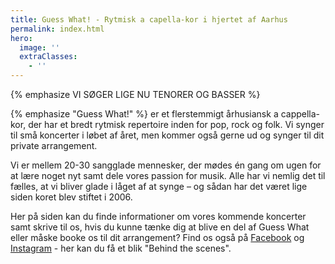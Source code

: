 ```yaml
---
title: Guess What! - Rytmisk a capella-kor i hjertet af Aarhus
permalink: index.html
hero:
  image: ''
  extraClasses:
    - ''
---
```


{% emphasize VI SØGER LIGE NU TENORER OG BASSER %}

{% emphasize "Guess What!" %} er et flerstemmigt århusiansk a cappella-kor, der har et bredt rytmisk repertoire inden for pop, rock og folk. Vi synger til små koncerter i løbet af året, men kommer også gerne ud og synger til dit private arrangement.

Vi er mellem 20-30 sangglade mennesker, der mødes én gang om ugen for at lære noget nyt samt dele vores passion for musik. Alle har vi nemlig det til fælles, at vi bliver glade i låget af at synge – og sådan har det været lige siden koret blev stiftet i 2006.

Her på siden kan du finde informationer om vores kommende koncerter samt skrive til os, hvis du kunne tænke dig at blive en del af Guess What eller måske booke os til dit arrangement? Find os også på [Facebook](https://www.facebook.com/GuessWhatKoret) og [Instagram](https://www.instagram.com/guess_what_aarhus/?hl=da) - her kan du få et blik "Behind the scenes".
